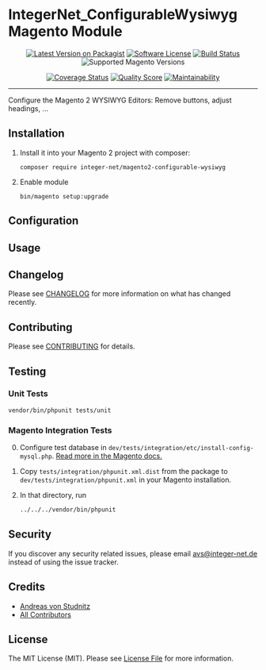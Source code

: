 # IntegerNet_ConfigurableWysiwyg Magento Module
<div align="center">

[![Latest Version on Packagist][ico-version]][link-packagist]
[![Software License][ico-license]](LICENSE.md)
[![Build Status][ico-travis]][link-travis]
![Supported Magento Versions][ico-compatibility]

[![Coverage Status][ico-scrutinizer]][link-scrutinizer]
[![Quality Score][ico-code-quality]][link-code-quality]
[![Maintainability][ico-maintainability]][link-maintainability]
</div>

---

Configure the Magento 2 WYSIWYG Editors: Remove buttons, adjust headings, ... 

## Installation

1. Install it into your Magento 2 project with composer:
    ```
    composer require integer-net/magento2-configurable-wysiwyg
    ```

2. Enable module
    ```
    bin/magento setup:upgrade
    ```

## Configuration

## Usage

## Changelog

Please see [CHANGELOG](CHANGELOG.md) for more information on what has changed recently.

## Contributing

Please see [CONTRIBUTING](CONTRIBUTING.md) for details.

## Testing

### Unit Tests

```
vendor/bin/phpunit tests/unit
```

### Magento Integration Tests

0. Configure test database in `dev/tests/integration/etc/install-config-mysql.php`. [Read more in the Magento docs.](https://devdocs.magento.com/guides/v2.4/test/integration/integration_test_execution.html) 

1. Copy `tests/integration/phpunit.xml.dist` from the package to `dev/tests/integration/phpunit.xml` in your Magento installation.

2. In that directory, run
    ``` bash
    ../../../vendor/bin/phpunit
    ```


## Security

If you discover any security related issues, please email avs@integer-net.de instead of using the issue tracker.

## Credits

- [Andreas von Studnitz][link-author]
- [All Contributors][link-contributors]

## License

The MIT License (MIT). Please see [License File](LICENSE) for more information.

[ico-version]: https://img.shields.io/packagist/v/integer-net/magento2-configurable-wysiwyg.svg?style=flat-square
[ico-license]: https://img.shields.io/badge/license-MIT-brightgreen.svg?style=flat-square
[ico-travis]: https://img.shields.io/travis/integer-net/magento2-configurable-wysiwyg/master.svg?style=flat-square
[ico-scrutinizer]: https://img.shields.io/scrutinizer/coverage/g/integer-net/magento2-configurable-wysiwyg?style=flat-square
[ico-code-quality]: https://img.shields.io/scrutinizer/g/integer-net/magento2-configurable-wysiwyg.svg?style=flat-square
[ico-maintainability]: https://img.shields.io/codeclimate/maintainability/integer-net/magento2-configurable-wysiwyg?style=flat-square
[ico-compatibility]: https://img.shields.io/badge/magento-2.3%20|%202.4-brightgreen.svg?logo=magento&longCache=true&style=flat-square

[link-packagist]: https://packagist.org/packages/integer-net/magento2-configurable-wysiwyg
[link-travis]: https://travis-ci.org/integer-net/magento2-configurable-wysiwyg
[link-scrutinizer]: https://scrutinizer-ci.com/g/integer-net/magento2-configurable-wysiwyg/code-structure
[link-code-quality]: https://scrutinizer-ci.com/g/integer-net/magento2-configurable-wysiwyg
[link-maintainability]: https://codeclimate.com/github/integer-net/magento2-configurable-wysiwyg
[link-author]: https://github.com/integer-net
[link-contributors]: ../../contributors
